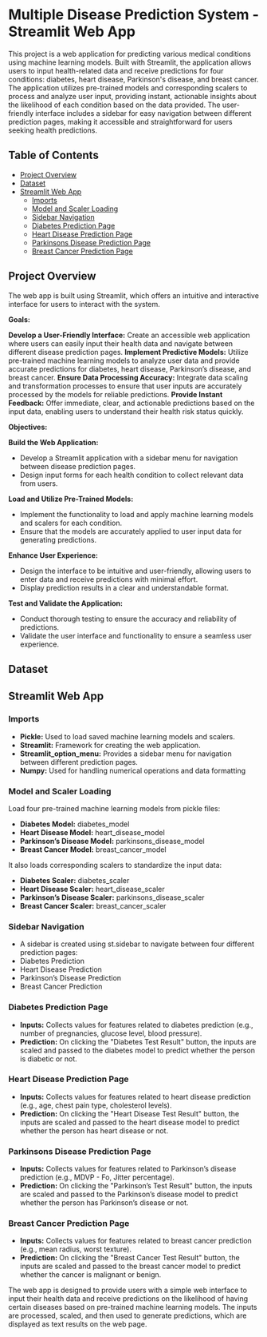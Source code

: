 # Multiple Disease Prediction System - Streamlit Web App
This project is a web application for predicting various medical conditions using machine learning models. Built with Streamlit, the application allows users to input health-related data and receive predictions for four conditions: diabetes, heart disease, Parkinson's disease, and breast cancer. 
The application utilizes pre-trained models and corresponding scalers to process and analyze user input, providing instant, actionable insights about the likelihood of each condition based on the data provided. The user-friendly interface includes a sidebar for easy navigation between different prediction pages, making it accessible and straightforward for users seeking health predictions.

## Table of Contents
- [Project Overview](#project-overview)
- [Dataset](#dataset)
- [Streamlit Web App](#streamlit-web-app)
  - [Imports](#imports)
  - [Model and Scaler Loading](#model-and-scaler-loading)
  - [Sidebar Navigation](#sidebar-navigation)
  - [Diabetes Prediction Page](#diabetes-prediction-page)
  - [Heart Disease Prediction Page](#heart-disease-prediction-page)
  - [Parkinsons Disease Prediction Page](#parkinsons-disease-prediction-page)
  - [Breast Cancer Prediction Page](#breast-cancer-prediction-page)

## Project Overview
The web app is built using Streamlit, which offers an intuitive and interactive interface for users to interact with the system.

**Goals:**

**Develop a User-Friendly Interface:** Create an accessible web application where users can easily input their health data and navigate between different disease prediction pages.
**Implement Predictive Models:** Utilize pre-trained machine learning models to analyze user data and provide accurate predictions for diabetes, heart disease, Parkinson’s disease, and breast cancer.
**Ensure Data Processing Accuracy:** Integrate data scaling and transformation processes to ensure that user inputs are accurately processed by the models for reliable predictions.
**Provide Instant Feedback:** Offer immediate, clear, and actionable predictions based on the input data, enabling users to understand their health risk status quickly.

**Objectives:**

**Build the Web Application:**
- Develop a Streamlit application with a sidebar menu for navigation between disease prediction pages.
- Design input forms for each health condition to collect relevant data from users.

**Load and Utilize Pre-Trained Models:**
- Implement the functionality to load and apply machine learning models and scalers for each condition.
- Ensure that the models are accurately applied to user input data for generating predictions.

**Enhance User Experience:**
- Design the interface to be intuitive and user-friendly, allowing users to enter data and receive predictions with minimal effort.
- Display prediction results in a clear and understandable format.

**Test and Validate the Application:**
- Conduct thorough testing to ensure the accuracy and reliability of predictions.
- Validate the user interface and functionality to ensure a seamless user experience.

## Dataset

## Streamlit Web App
### Imports
- **Pickle:** Used to load saved machine learning models and scalers.
- **Streamlit:** Framework for creating the web application.
- **Streamlit_option_menu:** Provides a sidebar menu for navigation between different prediction pages.
- **Numpy:** Used for handling numerical operations and data formatting

### Model and Scaler Loading
Load four pre-trained machine learning models from pickle files:
- **Diabetes Model:** diabetes_model
- **Heart Disease Model:** heart_disease_model
- **Parkinson’s Disease Model:** parkinsons_disease_model
- **Breast Cancer Model:** breast_cancer_model

It also loads corresponding scalers to standardize the input data:
- **Diabetes Scaler:** diabetes_scaler
- **Heart Disease Scaler:** heart_disease_scaler
- **Parkinson’s Disease Scaler:** parkinsons_disease_scaler
- **Breast Cancer Scaler:** breast_cancer_scaler

### Sidebar Navigation
- A sidebar is created using st.sidebar to navigate between four different prediction pages:
- Diabetes Prediction
- Heart Disease Prediction
- Parkinson’s Disease Prediction
- Breast Cancer Prediction

### Diabetes Prediction Page
- **Inputs:** Collects values for features related to diabetes prediction (e.g., number of pregnancies, glucose level, blood pressure).
- **Prediction:** On clicking the "Diabetes Test Result" button, the inputs are scaled and passed to the diabetes model to predict whether the person is diabetic or not.

### Heart Disease Prediction Page
- **Inputs:** Collects values for features related to heart disease prediction (e.g., age, chest pain type, cholesterol levels).
- **Prediction:** On clicking the "Heart Disease Test Result" button, the inputs are scaled and passed to the heart disease model to predict whether the person has heart disease or not.

### Parkinsons Disease Prediction Page
- **Inputs:** Collects values for features related to Parkinson’s disease prediction (e.g., MDVP - Fo, Jitter percentage).
- **Prediction:** On clicking the "Parkinson’s Test Result" button, the inputs are scaled and passed to the Parkinson’s disease model to predict whether the person has Parkinson’s disease or not.

### Breast Cancer Prediction Page
- **Inputs:** Collects values for features related to breast cancer prediction (e.g., mean radius, worst texture).
- **Prediction:** On clicking the "Breast Cancer Test Result" button, the inputs are scaled and passed to the breast cancer model to predict whether the cancer is malignant or benign.

The web app is designed to provide users with a simple web interface to input their health data and receive predictions on the likelihood of having certain diseases based on pre-trained machine learning models. The inputs are processed, scaled, and then used to generate predictions, which are displayed as text results on the web page.
